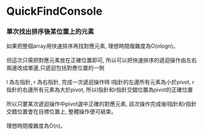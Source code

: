 # QuickFindConsole
<h3>單次找出排序後某位置上的元素</h3>
<p>
如果把整個array用快速排序再找對應元素, 理想時間複雜度為O(nlogn)。
<br><br>
  但這次只需把對應元素放在正確位置即可, 所以可以把快速排序的遞迴操作由左右兩邊改成單邊,只遞迴包括對應位置的一側
 <br><br>
  l 為左指針, r 為右指針, 完成一次遞迴操作時 l指針的左邊所有元素為小於pivot, r指針的右邊所有元素為大於pivot, 所以l指針和r指針交錯位置為pivot的正確位置
  <br><br>
  所以只要某次遞迴操作中pivot選中正確的對應元素, 該次操作完成後l指針和r指針交錯位置會在目標位置上, 整體操作便可結束。
<br><br>
  理想時間複雜度為O(n)。
</p>

